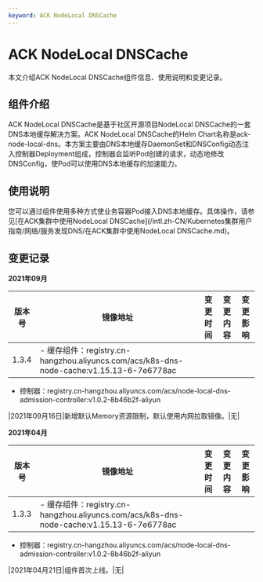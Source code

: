 ```yaml
---
keyword: ACK NodeLocal DNSCache
---
```


# ACK NodeLocal DNSCache

本文介绍ACK NodeLocal DNSCache组件信息、使用说明和变更记录。

## 组件介绍

ACK NodeLocal DNSCache是基于社区开源项目NodeLocal DNSCache的一套DNS本地缓存解决方案。ACK NodeLocal DNSCache的Helm Chart名称是ack-node-local-dns。本方案主要由DNS本地缓存DaemonSet和DNSConfig动态注入控制器Deployment组成，控制器会监听Pod创建的请求，动态地修改DNSConfig，使Pod可以使用DNS本地缓存的加速能力。

## 使用说明

您可以通过组件使用多种方式使业务容器Pod接入DNS本地缓存。具体操作，请参见[在ACK集群中使用NodeLocal DNSCache](/intl.zh-CN/Kubernetes集群用户指南/网络/服务发现DNS/在ACK集群中使用NodeLocal DNSCache.md)。

## 变更记录

**2021年09月**

|版本号|镜像地址|变更时间|变更内容|变更影响|
|---|----|----|----|----|
|1.3.4|-   缓存组件：registry.cn-hangzhou.aliyuncs.com/acs/k8s-dns-node-cache:v1.15.13-6-7e6778ac
-   控制器：registry.cn-hangzhou.aliyuncs.com/acs/node-local-dns-admission-controller:v1.0.2-8b46b2f-aliyun

|2021年09月16日|新增默认Memory资源限制，默认使用内网拉取镜像。|无|

**2021年04月**

|版本号|镜像地址|变更时间|变更内容|变更影响|
|---|----|----|----|----|
|1.3.3|-   缓存组件：registry.cn-hangzhou.aliyuncs.com/acs/k8s-dns-node-cache:v1.15.13-6-7e6778ac
-   控制器：registry.cn-hangzhou.aliyuncs.com/acs/node-local-dns-admission-controller:v1.0.2-8b46b2f-aliyun

|2021年04月21日|组件首次上线。|无|

